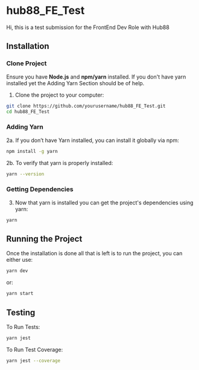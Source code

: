 # hub88_FE_Test
Hi, this is a test submission for the FrontEnd Dev Role with Hub88
## Installation
### Clone Project
Ensure you have **Node.js** and **npm/yarn** installed. If you don't have yarn installed yet the Adding Yarn Section should be of help.

1. Clone the project to your computer:
```sh
git clone https://github.com/yourusername/hub88_FE_Test.git
cd hub88_FE_Test
```

### Adding Yarn
2a. If you don’t have Yarn installed, you can install it globally via npm:
```sh
npm install -g yarn
```
2b. To verify that yarn is properly installed:
```sh
yarn --version
```
### Getting Dependencies
3. Now that yarn is installed you can get the project's dependencies using yarn:
```sh
yarn
```
## Running the Project
Once the installation is done all that is left is to run the project, you can either use:
```sh
yarn dev
```
or:
```sh
yarn start
```
## Testing
To Run Tests:
```sh
yarn jest
```
To Run Test Coverage:
```sh
yarn jest --coverage
```
